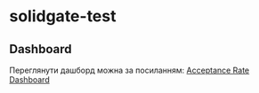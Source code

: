 # solidgate-test

## Dashboard

Переглянути дашборд можна за посиланням: [Acceptance Rate Dashboard](https://public.tableau.com/app/profile/ilya.yathenko/viz/acceptanceratedashboard/Dashboard1)
